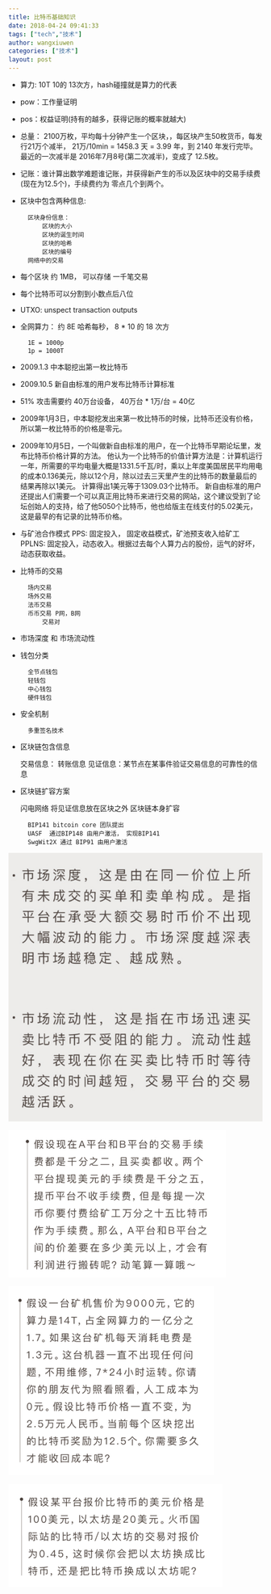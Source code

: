 ```yaml
---
title: 比特币基础知识
date: 2018-04-24 09:41:33
tags: ["tech","技术"]
author: wangxiuwen
categories: ["技术"]
layout: post
---
```


- 算力:    10T  10的 13次方，hash碰撞就是算力的代表
- pow：工作量证明
- pos：权益证明(持有的越多，获得记账的概率就越大)
- 总量： 2100万枚，平均每十分钟产生一个区块，，每区块产生50枚货币，每发行21万个减半， 21万/10min = 1458.3 天 = 3.99 年，到 2140 年发行完毕。
    最近的一次减半是 2016年7月8号(第二次减半)，变成了 12.5枚。
- 记账：谁计算出数学难题谁记账，并获得新产生的币以及区块中的交易手续费(现在为12.5个)，手续费约为 零点几个到两个。
- 区块中包含两种信息:

        区块身份信息：
            区块的大小
            区块的诞生时间
            区块的哈希
            区块的编号
        网络中的交易

- 每个区块 约 1MB， 可以存储 一千笔交易
- 每个比特币可以分割到小数点后八位
- UTXO: unspect transaction outputs
- 全网算力： 约 8E 哈希每秒， 8 * 10 的 18 次方
    
        1E = 1000p
        1p = 1000T
        
- 2009.1.3 中本聪挖出第一枚比特币
- 2009.10.5 新自由标准的用户发布比特币计算标准
- 51% 攻击需要约 40万台设备， 40万台 * 1万/台 = 40亿

- 2009年1月3日，中本聪挖发出来第一枚比特币的时候，比特币还没有价格，所以第一枚比特币的价格是零元。

- 2009年10月5日，一个叫做新自由标准的用户，在一个比特币早期论坛里，发布比特币价格计算的方法。
    他认为一个比特币的价值计算方法是：计算机运行一年，所需要的平均电量大概是1331.5千瓦/时，乘以上年度美国居民平均用电的成本0.136美元，除以12个月，除以过去三天里产生的比特币的数量最后的结果再除以1美元。
    计算得出1美元等于1309.03个比特币。
    新自由标准的用户还提出人们需要一个可以真正用比特币来进行交易的网站，这个建议受到了论坛创始人的支持，给了他5050个比特币，他也给版主在线支付的5.02美元，这是最早的有记录的比特币价格。

- 与矿池合作模式
PPS:  固定投入， 固定收益模式，矿池预支收入给矿工
PPLNS: 固定投入，动态收入。根据过去每个人算力占的股份，运气的好坏，动态获取收益。

- 比特币的交易
    
        场内交易
        场外交易
        法币交易
        币币交易 P网，B网 
            交易对


- 市场深度 和 市场流动性

- 钱包分类

        全节点钱包
        轻钱包
        中心钱包
        硬件钱包

- 安全机制

        多重签名技术

- 区块链包含信息

    交易信息： 转账信息
    见证信息：某节点在某事件验证交易信息的可靠性的信息
    
- 区块链扩容方案

    闪电网络
        将见证信息放在区块之外
    区块链本身扩容
    
        BIP141 bitcoin core 团队提出
        UASF  通过BIP148 由用户激活， 实现BIP141
        SwgWit2X 通过 BIP91 由用户激活
        
        
        
        

![image.png](/images/960624d8b4ae0bf7ea46eddaa7540830.png)


![image.png](/images/1f447bbceb27c1223e5e30b6e34bb88d.png)

![image.png](/images/6fe347f83d29592778d43ce8f3c68688.png)

![image.png](/images/45f9ee03ab026904ff18844b4adbd5b9.png)